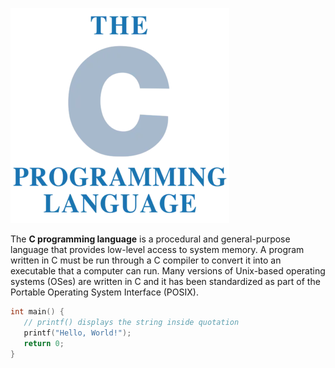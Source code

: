 
![C Language](images/clang.webp)

The **C programming language** is a procedural and general-purpose language that provides low-level access to system memory. A program written in C must be run through a C compiler to convert it into an executable that a computer can run. Many versions of Unix-based operating systems (OSes) are written in C and it has been standardized as part of the Portable Operating System Interface (POSIX).

```cpp
int main() {
   // printf() displays the string inside quotation
   printf("Hello, World!");
   return 0;
}
```

